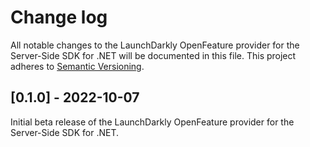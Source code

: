 # Change log

All notable changes to the LaunchDarkly OpenFeature provider for the Server-Side SDK for .NET will be documented in this file. This project adheres to [Semantic Versioning](http://semver.org).

## [0.1.0] - 2022-10-07
Initial beta release of the LaunchDarkly OpenFeature provider for the Server-Side SDK for .NET.

